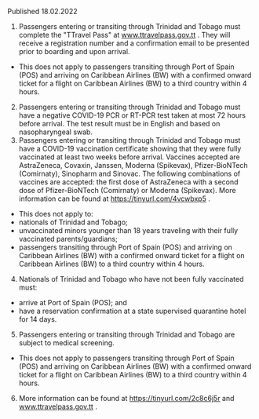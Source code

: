 Published 18.02.2022
1. Passengers entering or transiting through Trinidad and Tobago must complete the "TTravel Pass" at <a href="http://www.ttravelpass.gov.tt/">www.ttravelpass.gov.tt</a> . They will receive a registration number and a confirmation email to be presented prior to boarding and upon arrival.
- This does not apply to passengers transiting through Port of Spain (POS) and arriving on Caribbean Airlines (BW) with a confirmed onward ticket for a flight on Caribbean Airlines (BW) to a third country within 4 hours.
2. Passengers entering or transiting through Trinidad and Tobago must have a negative COVID-19 PCR or RT-PCR test taken at most 72 hours before arrival. The test result must be in English and based on nasopharyngeal swab.
3. Passengers entering or transiting through Trinidad and Tobago must have a COVID-19 vaccination certificate showing that they were fully vaccinated at least two weeks before arrival. Vaccines accepted are AstraZeneca, Covaxin, Janssen, Moderna (Spikevax), Pfizer-BioNTech (Comirnaty), Sinopharm and Sinovac. The following combinations of vaccines are accepted: the first dose of AstraZeneca with a second dose of Pfizer-BioNTech (Comirnaty) or Moderna (Spikevax).
More information can be found at <a href="https://tinyurl.com/4vcwbxp5">https://tinyurl.com/4vcwbxp5</a> .
- This does not apply to:
- nationals of Trinidad and Tobago;
- unvaccinated minors younger than 18 years traveling with their fully vaccinated parents/guardians;
- passengers transiting through Port of Spain (POS) and arriving on Caribbean Airlines (BW) with a confirmed onward ticket for a flight on Caribbean Airlines (BW) to a third country within 4 hours.
4. Nationals of Trinidad and Tobago who have not been fully vaccinated must:
- arrive at Port of Spain (POS); and
- have a reservation confirmation at a state supervised quarantine hotel for 14 days.
5. Passengers entering or transiting through Trinidad and Tobago are subject to medical screening.
- This does not apply to passengers transiting through Port of Spain (POS) and arriving on Caribbean Airlines (BW) with a confirmed onward ticket for a flight on Caribbean Airlines (BW) to a third country within 4 hours.
6. More information can be found at <a href="https://tinyurl.com/2c8c6j5r">https://tinyurl.com/2c8c6j5r</a> and <a href="http://www.ttravelpass.gov.tt/">www.ttravelpass.gov.tt</a> .